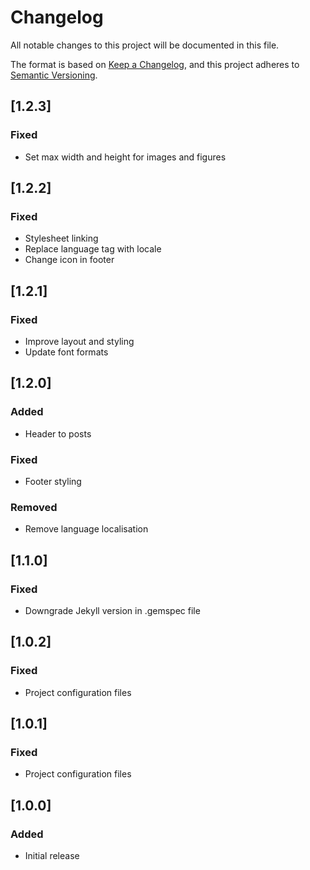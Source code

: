 # Changelog

All notable changes to this project will be documented in this file.

The format is based on [Keep a Changelog](https://keepachangelog.com/en/1.1.0/), and this project adheres to [Semantic Versioning](https://semver.org/spec/v2.0.0.html).

## [1.2.3]

### Fixed

-   Set max width and height for images and figures

## [1.2.2]

### Fixed

-   Stylesheet linking
-   Replace language tag with locale
-   Change icon in footer

## [1.2.1]

### Fixed

-   Improve layout and styling
-   Update font formats

## [1.2.0]

### Added

-   Header to posts

### Fixed

-   Footer styling

### Removed

-   Remove language localisation

## [1.1.0]

### Fixed

-   Downgrade Jekyll version in .gemspec file

## [1.0.2]

### Fixed

-   Project configuration files

## [1.0.1]

### Fixed

-   Project configuration files

## [1.0.0]

### Added

-   Initial release
